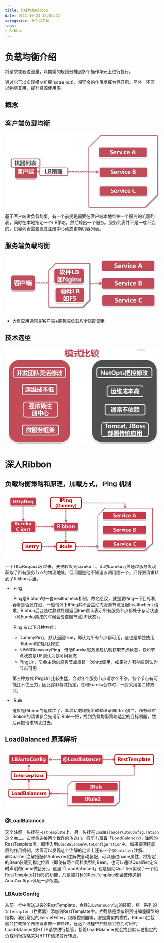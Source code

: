 ```yaml
---
title: 负载均衡Ribbon
date: 2021-10-21 12:01:22
categories: 分布式系统
tags:
- Ribbon
---
```


# 负载均衡介绍

将请求或者说流量，以期望的规则分摊到多个操作单元上进行执行。

通过它可以实现横向扩展(scale out)，将冗余的作用发挥为高可用。另外，还可以物尽其用，提升资源使用率。

<!-- more -->

## 概念

## 客户端负载均衡

![image-20211021155325000](https://raw.githubusercontent.com/littlefxc/littlefxc.github.io/images/images/image-20211021155325000.png)

基于客户端做负载均衡，有一个前提是需要在客户端本地维护一个服务的机器列表，同时在本地指定一个LB策略，然后输出一个服务。服务列表并不是一成不变的，机器列表需要通过注册中心动态更新机器列表。

## 服务端负载均衡

![image-20211021160108842](https://raw.githubusercontent.com/littlefxc/littlefxc.github.io/images/images/image-20211021160108842.png)

- 大型应用通常是客户端+服务端负载均衡搭配使用

## 技术选型

![image-20211021160704789](https://raw.githubusercontent.com/littlefxc/littlefxc.github.io/images/images/image-20211021160704789.png)

# 深入Ribbon

## 负载均衡策略和原理，加载方式，IPing 机制

![](https://raw.githubusercontent.com/littlefxc/littlefxc.github.io/images/images/5e12e23709f43f6528861210.png)

一个HttpRequest发过来，先被转发到Eureka上。此时Eureka仍然通过服务发现获取了所有服务节点的物理地址，但问题是他不知道该调用哪一个，只好把请求转到了Ribbon手里。

- IPing

  IPing是Ribbon的一套healthcheck机制，故名思议，就是要Ping一下目标机器看是否还在线，一般情况下IPing并不会主动向服务节点发起healthcheck请求，Ribbon后台通过静默处理返回true默认表示所有服务节点都处于存活状态（和Eureka集成的时候会检查服节点UP状态）。

  IPing 有以下几种方式：

  - DummyPing，默认返回true，即认为所有节点都可用，这也是单独使用Ribbon时的默认模式
  - NIWSDiscoveryPing，借助Eureka服务发现机制获取节点状态，假如节点状态是UP则认为是可用状态
  - PingUrl，它会主动向服务节点发起一次http调用，如果对方有响应则认为节点可用

  第三种方式 PingUrl 比较生猛，会对各个服务节点请求个不停，各个节点有可能扛不住压力，因此除非特殊指定，在和Eureka合作时，一般采用第二种方式。

- IRule

  这就是Ribbon的组件库了，各种负载均衡策略都继承自IRule接口。所有经过Ribbon的请求都会先请示IRule一把，找到负载均衡策略选定的目标机器，然后再把请求转发过去。

##   LoadBalanced 原理解析

![](https://raw.githubusercontent.com/littlefxc/littlefxc.github.io/images/images/5e12e63009550a2029541170.png)

### @LoadBalanced

这个注解一头挂在`RestTemplate`上，另一头挂在`LoadBalancerAutoConfiguration`这个类上。它就像连接两个世界的传送门，将所有顶着「LoadBalanced」注解的RestTemplate类，都传入到`LoadBalancerAutoConfiguration`中。如果要深挖底层的作用机制，大家可以发现这个注解的定义上还有一个`@Qualifier`注解。@Qualifier注解搭配@Autowired注解做自动装配，可以通过name属性，将指定的Bean装载到指定位置（即使有两个同样类型的Bean，也可以通过Qualifier定义时声明的name做区分）。这里「LoadBalanced」也是借助Qualifier实现了一个给RestTemplate打标签的功能，凡是被打标的RestTemplate都会被传送到AutoConfig中做进一步改造。

### LBAutoConfig

从前一步中传送过来的RestTemplate，会经过`LBAutoConfig`的装配，将一系列的`Interceptor`（拦截器）添加到RestTemplate中。拦截器是类似职责链编程模型的结构，我们常见的ServletFilter，权限控制器等，都是类似的模式。Ribbon拦截器会拦截每个网络请求做一番处理，在这个过程中拦截器会找到对应的LoadBalancer对HTTP请求进行接管，接着LoadBalancer就会找到默认或指定的负载均衡策略来对HTTP请求进行转发。